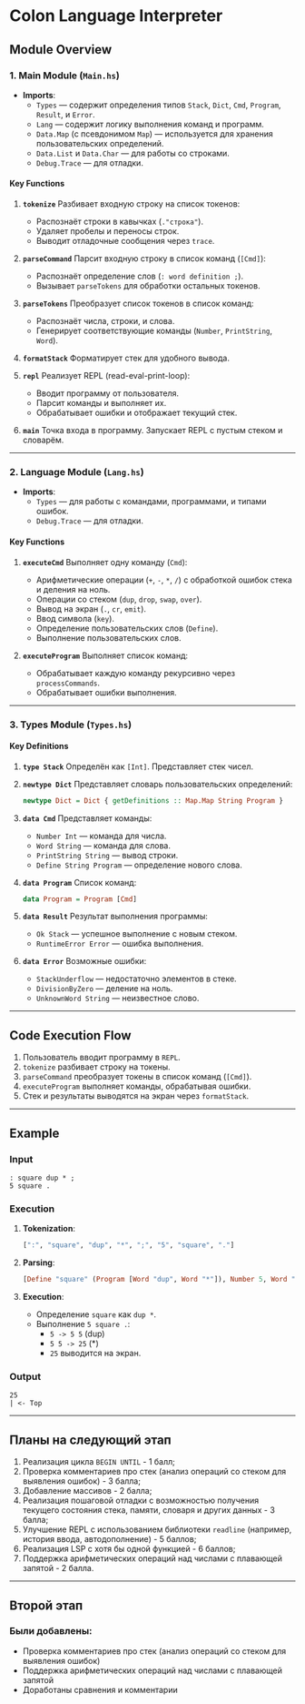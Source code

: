 # **Colon Language Interpreter**

## **Module Overview**

### **1. Main Module (`Main.hs`)**

- **Imports**:
    - `Types` — содержит определения типов `Stack`, `Dict`, `Cmd`, `Program`, `Result`, и `Error`.
    - `Lang` — содержит логику выполнения команд и программ.
    - `Data.Map` (с псевдонимом `Map`) — используется для хранения пользовательских определений.
    - `Data.List` и `Data.Char` — для работы со строками.
    - `Debug.Trace` — для отладки.

#### **Key Functions**

1. **`tokenize`**
   Разбивает входную строку на список токенов:
    - Распознаёт строки в кавычках (`."строка"`).
    - Удаляет пробелы и переносы строк.
    - Выводит отладочные сообщения через `trace`.

2. **`parseCommand`**
   Парсит входную строку в список команд (`[Cmd]`):
    - Распознаёт определение слов (`: word definition ;`).
    - Вызывает `parseTokens` для обработки остальных токенов.

3. **`parseTokens`**
   Преобразует список токенов в список команд:
    - Распознаёт числа, строки, и слова.
    - Генерирует соответствующие команды (`Number`, `PrintString`, `Word`).

4. **`formatStack`**
   Форматирует стек для удобного вывода.

5. **`repl`**
   Реализует REPL (read-eval-print-loop):
    - Вводит программу от пользователя.
    - Парсит команды и выполняет их.
    - Обрабатывает ошибки и отображает текущий стек.

6. **`main`**
   Точка входа в программу. Запускает REPL с пустым стеком и словарём.

---

### **2. Language Module (`Lang.hs`)**

- **Imports**:
    - `Types` — для работы с командами, программами, и типами ошибок.
    - `Debug.Trace` — для отладки.

#### **Key Functions**

1. **`executeCmd`**
   Выполняет одну команду (`Cmd`):
    - Арифметические операции (`+`, `-`, `*`, `/`) с обработкой ошибок стека и деления на ноль.
    - Операции со стеком (`dup`, `drop`, `swap`, `over`).
    - Вывод на экран (`.`, `cr`, `emit`).
    - Ввод символа (`key`).
    - Определение пользовательских слов (`Define`).
    - Выполнение пользовательских слов.

2. **`executeProgram`**
   Выполняет список команд:
    - Обрабатывает каждую команду рекурсивно через `processCommands`.
    - Обрабатывает ошибки выполнения.

---

### **3. Types Module (`Types.hs`)**

#### **Key Definitions**

1. **`type Stack`**
   Определён как `[Int]`. Представляет стек чисел.

2. **`newtype Dict`**
   Представляет словарь пользовательских определений:
   ```haskell
   newtype Dict = Dict { getDefinitions :: Map.Map String Program }
   ```

3. **`data Cmd`**
   Представляет команды:
    - `Number Int` — команда для числа.
    - `Word String` — команда для слова.
    - `PrintString String` — вывод строки.
    - `Define String Program` — определение нового слова.

4. **`data Program`**
   Список команд:
   ```haskell
   data Program = Program [Cmd]
   ```

5. **`data Result`**
   Результат выполнения программы:
    - `Ok Stack` — успешное выполнение с новым стеком.
    - `RuntimeError Error` — ошибка выполнения.

6. **`data Error`**
   Возможные ошибки:
    - `StackUnderflow` — недостаточно элементов в стеке.
    - `DivisionByZero` — деление на ноль.
    - `UnknownWord String` — неизвестное слово.

---

## **Code Execution Flow**

1. Пользователь вводит программу в `REPL`.
2. `tokenize` разбивает строку на токены.
3. `parseCommand` преобразует токены в список команд (`[Cmd]`).
4. `executeProgram` выполняет команды, обрабатывая ошибки.
5. Стек и результаты выводятся на экран через `formatStack`.

---

## **Example**

### Input

```colon
: square dup * ;
5 square .
```

### Execution

1. **Tokenization**:
   ```haskell
   [":", "square", "dup", "*", ";", "5", "square", "."]
   ```

2. **Parsing**:
   ```haskell
   [Define "square" (Program [Word "dup", Word "*"]), Number 5, Word "square", Word "."]
   ```

3. **Execution**:
    - Определение `square` как `dup *`.
    - Выполнение `5 square .`:
        - `5 -> 5 5` (dup)
        - `5 5 -> 25` (*)
        - `25` выводится на экран.

### Output
```text
25
| <- Top
```

---

## Планы на следующий этап

1. Реализация цикла `BEGIN UNTIL` - 1 балл;
2. Проверка комментариев про стек (анализ операций со стеком для выявления ошибок) - 3 балла;
3. Добавление массивов - 2 балла;
4. Реализация пошаговой отладки с возможностью получения текущего состояния стека, памяти, словаря и других данных - 3 балла;
5. Улучшение REPL с использованием библиотеки `readline` (например, история ввода, автодополнение) - 5 баллов;
6. Реализация LSP с хотя бы одной функцией - 6 баллов;
7. Поддержка арифметических операций над числами с плавающей запятой - 2 балла.

---

## Второй этап

### Были добавлены:
   - Проверка комментариев про стек (анализ операций со стеком для выявления ошибок)
   - Поддержка арифметических операций над числами с плавающей запятой
   - Доработаны сравнения и комментарии
